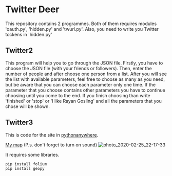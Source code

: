 # Twitter Deer

This repository contains 2 programmes. Both of them requires modules 'oauth.py', 'hidden.py' and 'twurl.py'. Also, you need to write you Twitter tockens in 'hidden.py'

## Twitter2

This program will help you to go through the JSON file. Firstly, you have to choose the JSON file (with your friends or followers). Then, enter the number of people and after choose one person from a list. After you will see the list with available parameters, feel free to choose as many as you need, but be aware that you can choose each parameter only one time. If the parameter that you choose contains other parameters you have to continue choosing until you come to the end. 
If you finish choosing than write 'finished' or 'stop' or 'I like Rayan Gosling' and all the parameters that you chose will be shown.

## Twitter3

This is code for the site in [pythonanywhere](https://www.pythonanywhere.com/). 

[My map](http://dianadoe.pythonanywhere.com/)   (P.s. don't forget to turn on sound)
![photo_2020-02-25_22-17-33](https://user-images.githubusercontent.com/54356826/75284100-c4a99c80-581c-11ea-9722-3c3ab262be6a.jpg)

It requires some libraries.
```python
pip install folium
pip install geopy
```
